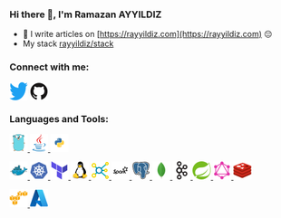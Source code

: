 ### Hi there 👋, I'm Ramazan AYYILDIZ

- 📝 I write articles on [https://rayyildiz.com](https://rayyildiz.com) 😔
- My stack [rayyildiz/stack](https://stackshare.io/rayyildiz/stack)

### Connect with me:

<p align="left">
<a href="https://twitter.com/rayyildiz" target="blank"><img align="center" src="icons/twitter.svg" alt="rayyildiz" height="32" /></a>
<a href="https://github.com/rayyildiz" target="blank"><img align="center" src="icons/github.svg" alt="rayyildiz" height="32" /></a>
</p>

### Languages and Tools:

<p align="left"> 
<a href="https://golang.org" target="_blank"> <img src="icons/go.svg" alt="go"  height="32"/> </a> 
<a href="https://www.java.com" target="_blank"> <img src="icons/java.svg" alt="java"  height="32"/> </a>
<a href="https://www.python.org/" target="_blank"> <img src="icons/python.svg" alt="python" width="32" height="32"/> </a>
</p>

<p align="left"> 
<a href="https://www.docker.com/" target="_blank"> <img src="icons/docker.svg" alt="docker"  height="32"/> </a> 
<a href="https://kubernetes.io" target="_blank"> <img src="icons/kubernetes.svg" alt="kubernetes"  height="32"/> </a> 
<a href="https://terraform.io" target="_blank"> <img src="icons/terraform.svg" alt="kubernetes"  height="32"/> </a> 
<a href="https://www.linux.org/" target="_blank"> <img src="icons/linux.svg" alt="linux"  height="32"/> </a> 
<a href="https://en.wikipedia.org/wiki/Big_data" target="_blank"> <img src="icons/bigdata.svg" alt="big data"  height="32"/> </a> 
<a href="https://spark.apache.org/" target="_blank"> <img src="icons/spark.svg" alt="apache spark"  height="32"/> </a> 
<a href="https://www.postgresql.org" target="_blank"> <img src="icons/postgresql.svg" alt="postgresql"  height="32"/> </a> 
<a href="https://www.mongodb.org" target="_blank"> <img src="icons/mongodb.svg" alt="mongodb"  height="32"/> </a> 
<a href="https://kafka.apache.org/" target="_blank"> <img src="icons/apachekafka.svg" alt="kafka" height="32"/> </a>
<a href="https://spring.io/" target="_blank"> <img src="icons/spring.svg" alt="spring"  height="32"/> </a>
<a href="https://graphql.org" target="_blank"> <img src="icons/graphql.svg" alt="GraphQL"  height="32"/> </a>
<a href="https://redis.io" target="_blank"> <img src="icons/redis.svg" alt="Redis"  height="32"/> </a>
</p>


<p align="left"> 
<a href="https://aws.amazon.com/" target="_blank"> <img src="icons/aws.svg" alt="aws"  height="32"/> </a>
<a href="https://azure.com/" target="_blank"> <img src="icons/azure.svg" alt="aws"  height="32"/> </a> 

</p>
